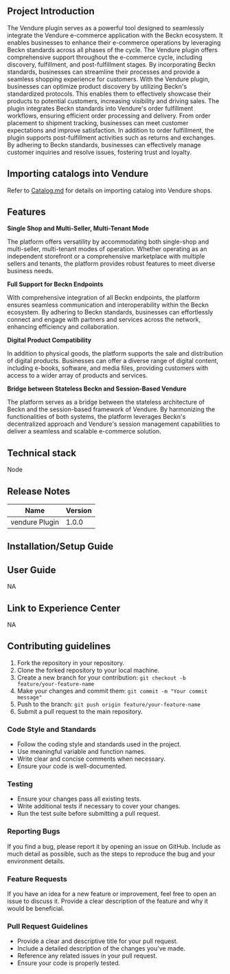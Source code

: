 ## Project Introduction

The Vendure plugin serves as a powerful tool designed to seamlessly integrate the Vendure e-commerce application with the Beckn ecosystem. It enables businesses to enhance their e-commerce operations by leveraging Beckn standards across all phases of the cycle.
The Vendure plugin offers comprehensive support throughout the e-commerce cycle, including discovery, fulfillment, and post-fulfillment stages. By incorporating Beckn standards, businesses can streamline their processes and provide a seamless shopping experience for customers.
With the Vendure plugin, businesses can optimize product discovery by utilizing Beckn's standardized protocols. This enables them to effectively showcase their products to potential customers, increasing visibility and driving sales.
The plugin integrates Beckn standards into Vendure's order fulfillment workflows, ensuring efficient order processing and delivery. From order placement to shipment tracking, businesses can meet customer expectations and improve satisfaction.
In addition to order fulfillment, the plugin supports post-fulfillment activities such as returns and exchanges. By adhering to Beckn standards, businesses can effectively manage customer inquiries and resolve issues, fostering trust and loyalty.

## Importing catalogs into Vendure

Refer to [Catalog.md](./Catalog.md) for details on importing catalog into Vendure shops.

## Features

**Single Shop and Multi-Seller, Multi-Tenant Mode**

The platform offers versatility by accommodating both single-shop and multi-seller, multi-tenant modes of operation. Whether operating as an independent storefront or a comprehensive marketplace with multiple sellers and tenants, the platform provides robust features to meet diverse business needs.

**Full Support for Beckn Endpoints**

With comprehensive integration of all Beckn endpoints, the platform ensures seamless communication and interoperability within the Beckn ecosystem. By adhering to Beckn standards, businesses can effortlessly connect and engage with partners and services across the network, enhancing efficiency and collaboration.

**Digital Product Compatibility**

In addition to physical goods, the platform supports the sale and distribution of digital products. Businesses can offer a diverse range of digital content, including e-books, software, and media files, providing customers with access to a wider array of products and services.

**Bridge between Stateless Beckn and Session-Based Vendure**

The platform serves as a bridge between the stateless architecture of Beckn and the session-based framework of Vendure. By harmonizing the functionalities of both systems, the platform leverages Beckn's decentralized approach and Vendure's session management capabilities to deliver a seamless and scalable e-commerce solution.

## Technical stack

Node

## Release Notes

| Name           | Version |
| -------------- | ------- |
| vendure Plugin | 1.0.0   |

## Installation/Setup Guide

## User Guide

NA

## Link to Experience Center

NA

## Contributing guidelines

1. Fork the repository in your repository.
2. Clone the forked repository to your local machine.
3. Create a new branch for your contribution: `git checkout -b feature/your-feature-name`
4. Make your changes and commit them: `git commit -m "Your commit message"`
5. Push to the branch: `git push origin feature/your-feature-name`
6. Submit a pull request to the main repository.

### Code Style and Standards

- Follow the coding style and standards used in the project.
- Use meaningful variable and function names.
- Write clear and concise comments when necessary.
- Ensure your code is well-documented.

### Testing

- Ensure your changes pass all existing tests.
- Write additional tests if necessary to cover your changes.
- Run the test suite before submitting a pull request.

### Reporting Bugs

If you find a bug, please report it by opening an issue on GitHub. Include as much detail as possible, such as the steps to reproduce the bug and your environment details.

### Feature Requests

If you have an idea for a new feature or improvement, feel free to open an issue to discuss it. Provide a clear description of the feature and why it would be beneficial.

### Pull Request Guidelines

- Provide a clear and descriptive title for your pull request.
- Include a detailed description of the changes you've made.
- Reference any related issues in your pull request.
- Ensure your code is properly tested.
